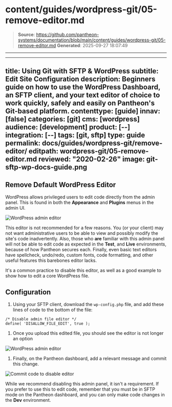 # content/guides/wordpress-git/05-remove-editor.md

> **Source**: https://github.com/pantheon-systems/documentation/blob/main/content/guides/wordpress-git/05-remove-editor.md
> **Generated**: 2025-09-27 18:07:49

---

---
title: Using Git with SFTP & WordPress
subtitle: Edit Site Configuration
description: Beginners guide on how to use the WordPress Dashboard, an SFTP client, and your text editor of choice to work quickly, safely and easily on Pantheon's Git-based platform.
contenttype: [guide]
innav: [false]
categories: [git]
cms: [wordpress]
audience: [development]
product: [--]
integration: [--]
tags: [git, sftp]
type: guide
permalink: docs/guides/wordpress-git/remove-editor/
editpath: wordpress-git/05-remove-editor.md
reviewed: "2020-02-26"
image: git-sftp-wp-docs-guide.png
---

## Remove Default WordPress Editor

WordPress allows privileged users to edit code directly from the admin panel. This is found in both the **Appearance** and **Plugins** menus in the admin UI.

 ![WordPress admin editor](../../../images/guides/git-wordpress/editor.png)

This editor is not recommended for a few reasons. You (or your client) may not want administrative users to be able to view and possibly modify the site's code inadvertently. Also, those who **are** familiar with this admin panel will not be able to edit code as expected in the **<Icon icon="equalizer" /> Test**, and **<Icon icon="wavePulse" /> Live** environments, because of how Pantheon secures each. Finally, even basic text editors have spellcheck, undo/redo, custom fonts, code formatting, and other useful features this barebones editor lacks.

It's a common practice to disable this editor, as well as a good example to show how to edit a core WordPress file.

## Configuration

1. Using your SFTP client, download the `wp-config.php` file, and add these lines of code to the bottom of the file:

  ```php:title=wp-config.php
  /* Disable admin file editor */
  define( 'DISALLOW_FILE_EDIT', true );
  ```

1. Once you upload this edited file, you should see the editor is not longer an option

 ![WordPress admin editor](../../../images/guides/git-wordpress/disabled-editor.png)

1. Finally, on the Pantheon dashboard, add a relevant message and commit this change.

 ![Commit code to disable editor](../../../images/guides/git-wordpress/commit-editor-disable.png)

While we recommend disabling this admin panel, it isn't a requirement. If you prefer to use this to edit code, remember that you must be in SFTP mode on the Pantheon dashboard, and you can only make code changes in the **<Icon icon="wrench" /> Dev** environment.
